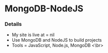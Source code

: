 # MongoDB-NodeJS
### Details
- My site is live at = nil
- Use MongoDB and NodeJS to build projects
- Tools = JavaScript, Node.js, MongoDB
<\br>